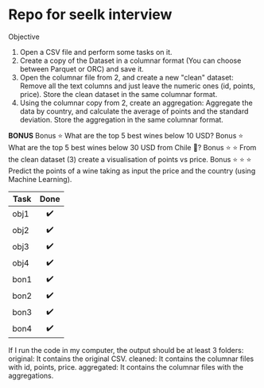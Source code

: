 # Repo for seelk interview


Objective 
1. Open a CSV file and perform some tasks on it.
2. Create a copy of the Dataset in a columnar format (You can choose between Parquet or ORC) and save it.
3. Open the columnar file from 2, and create a new "clean" dataset:
 Remove all the text columns and just leave the numeric ones (id, points, price).
Store the clean dataset in the same columnar format.
4. Using the columnar copy from 2, create an aggregation:
Aggregate the data by country, and calculate the average of points and the standard deviation.
Store the aggregation in the same columnar format.

**BONUS**
Bonus ⭐ What are the top 5 best wines below 10 USD?
Bonus ⭐ What are the top 5 best wines below 30 USD from Chile 🗿?
Bonus ⭐ ⭐  From the clean dataset (3) create a visualisation of points vs price.
Bonus ⭐ ⭐ ⭐ Predict the points of a wine taking as input the price and the country (using Machine Learning).

| Task | Done | 
|---|:-:|
| obj1 | ✔️ |
| obj2 | ✔️ |
| obj3|✔️ |
| obj4 | ✔️ |
| bon1 | ✔️ |
| bon2| ✔️ |
| bon3 | ✔️ |
| bon4 | ✔️ |




If I run the code in my computer, the output should be at least 3 folders:
original: It contains the original CSV.
cleaned: It contains the columnar files with id, points, price.
aggregated: It contains the columnar files with the aggregations.